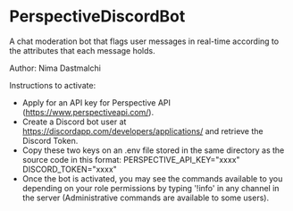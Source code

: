 # PerspectiveDiscordBot
A chat moderation bot that flags user messages in real-time according to the attributes that each message holds.

Author: Nima Dastmalchi

Instructions to activate:
  - Apply for an API key for Perspective API (https://www.perspectiveapi.com/).
  - Create a Discord bot user at https://discordapp.com/developers/applications/ and retrieve the Discord Token.
  - Copy these two keys on an .env file stored in the same directory as the source code in this format:
          PERSPECTIVE_API_KEY="xxxx"
          DISCORD_TOKEN="xxxx"
  - Once the bot is activated, you may see the commands available to you depending on your role permissions by 
    typing '!info' in any channel in the server (Administrative commands are available to some users).
